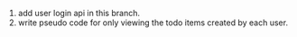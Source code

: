 1. add user login api in this branch.
2. write pseudo code for only viewing the todo items created by each user.
